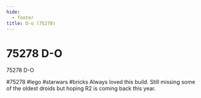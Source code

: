 ```yaml
---
hide:
  - footer
title: D-o (75278)
---
```


# 75278 D-O

75278 D-O 

#75278 #lego #starwars #bricks Always loved this build. Still missing some of the oldest droids but hoping R2 is coming back this year.
